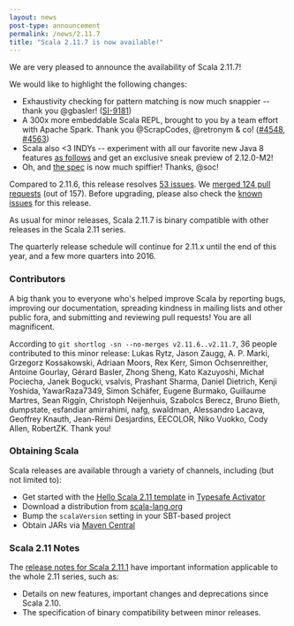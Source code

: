 ```yaml
---
layout: news
post-type: announcement
permalink: /news/2.11.7
title: "Scala 2.11.7 is now available!"
---
```

We are very pleased to announce the availability of Scala 2.11.7!

We would like to highlight the following changes:

* Exhaustivity checking for pattern matching is now much snappier -- thank you @gbasler! ([SI-9181](https://issues.scala-lang.org/browse/SI-9181))
* A 300x more embeddable Scala REPL, brought to you by a team effort with Apache Spark. Thank you @ScrapCodes, @retronym & co! ([#4548](https://github.com/scala/scala/pull/4548), [#4563](https://github.com/scala/scala/pull/4563))
* Scala also &lt;3 INDYs -- experiment with all our favorite new Java 8 features [as follows](https://github.com/scala/make-release-notes/blob/2.11.x/experimental-backend.md) and get an exclusive sneak preview of 2.12.0-M2!
* Oh, and [the spec](http://www.scala-lang.org/files/archive/spec/2.11/) is now much spiffier! Thanks, @soc!

Compared to 2.11.6, this release resolves [53 issues](https://issues.scala-lang.org/issues/?jql=project%20%3D%20SI%20AND%20resolution%20%3D%20Fixed%20AND%20fixVersion%20in%20%28%22Scala%202.11.7%22%29%20ORDER%20BY%20component%20ASC%2C%20priority%20DESC).  We [merged 124 pull requests](https://github.com/scala/scala/pulls?q=is%3Apr+is%3Amerged+milestone%3A2.11.7) (out of 157).  Before upgrading, please also check the [known issues](https://issues.scala-lang.org/issues/?jql=project%20%3D%20SI%20AND%20status%3Dopen%20AND%20affectedVersion%20%3D%20%22Scala%202.11.7%22%20and%20fixVersion%20%3E%3D%20%22Scala%202.11.7%22%20ORDER%20BY%20component%20ASC%2C%20priority%20DESC) for this release.

As usual for minor releases, Scala 2.11.7 is binary compatible with other releases in the Scala 2.11 series.

The quarterly release schedule will continue for 2.11.x until the end of this year, and a few more quarters into 2016.

### Contributors

A big thank you to everyone who's helped improve Scala by reporting bugs, improving our documentation, spreading kindness in mailing lists and other public fora, and submitting and reviewing pull requests! You are all magnificent.

According to `git shortlog -sn --no-merges v2.11.6..v2.11.7`, 36 people contributed to this minor release: Lukas Rytz, Jason Zaugg, A. P. Marki, Grzegorz Kossakowski, Adriaan Moors, Rex Kerr, Simon Ochsenreither, Antoine Gourlay, Gérard Basler, Zhong Sheng, Kato Kazuyoshi, Michał Pociecha, Janek Bogucki, vsalvis, Prashant Sharma, Daniel Dietrich, Kenji Yoshida, YawarRaza7349, Simon Schäfer, Eugene Burmako, Guillaume Martres, Sean Riggin, Christoph Neijenhuis, Szabolcs Berecz, Bruno Bieth, dumpstate, esfandiar amirrahimi, nafg, swaldman, Alessandro Lacava, Geoffrey Knauth, Jean-Rémi Desjardins, EECOLOR, Niko Vuokko, Cody Allen, RobertZK. Thank you!

### Obtaining Scala

Scala releases are available through a variety of channels, including (but not limited to):

* Get started with the [Hello Scala 2.11 template](https://typesafe.com/activator/template/hello-scala-2_11) in [Typesafe Activator](https://typesafe.com/platform/getstarted)
* Download a distribution from [scala-lang.org](http://scala-lang.org/download/2.11.7.html)
* Bump the `scalaVersion` setting in your SBT-based project
* Obtain JARs via [Maven Central](http://search.maven.org/#search%7Cga%7C1%7Cg%3A%22org.scala-lang%22%20AND%20v%3A%222.11.7%22)

### Scala 2.11 Notes

The [release notes for Scala 2.11.1](http://scala-lang.org/news/2.11.1) have important information applicable to the whole 2.11 series, such as:

* Details on new features, important changes and deprecations since Scala 2.10.
* The specification of binary compatibility between minor releases.
